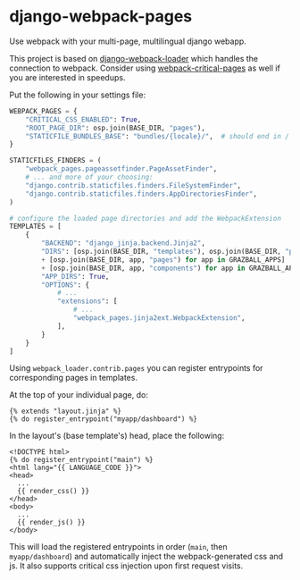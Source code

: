 # django-webpack-pages

Use webpack with your multi-page, multilingual django webapp.

This project is based on [django-webpack-loader](https://pypi.org/project/django-webpack-loader/)
which handles the connection to webpack.
Consider using [webpack-critical-pages](https://www.npmjs.com/package/webpack-critical-pages) as well
if you are interested in speedups.

Put the following in your settings file:

```python
WEBPACK_PAGES = {
    "CRITICAL_CSS_ENABLED": True,
    "ROOT_PAGE_DIR": osp.join(BASE_DIR, "pages"),
    "STATICFILE_BUNDLES_BASE": "bundles/{locale}/",  # should end in /
}

STATICFILES_FINDERS = (
    "webpack_pages.pageassetfinder.PageAssetFinder",
    # ... and more of your choosing:
    "django.contrib.staticfiles.finders.FileSystemFinder",
    "django.contrib.staticfiles.finders.AppDirectoriesFinder",
)

# configure the loaded page directories and add the WebpackExtension
TEMPLATES = [
    {
        "BACKEND": "django_jinja.backend.Jinja2",
        "DIRS": [osp.join(BASE_DIR, "templates"), osp.join(BASE_DIR, "pages")]
        + [osp.join(BASE_DIR, app, "pages") for app in GRAZBALL_APPS]
        + [osp.join(BASE_DIR, app, "components") for app in GRAZBALL_APPS],
        "APP_DIRS": True,
        "OPTIONS": {
            # ...
            "extensions": [
                # ...
                "webpack_pages.jinja2ext.WebpackExtension",
            ],
        }
    }
]
```

Using `webpack_loader.contrib.pages` you can register entrypoints for corresponding pages in templates.

At the top of your individual page, do:

```jinja2
{% extends "layout.jinja" %}
{% do register_entrypoint("myapp/dashboard") %}
```

In the layout's (base template's) head, place the following:

```jinja2
<!DOCTYPE html>
{% do register_entrypoint("main") %}
<html lang="{{ LANGUAGE_CODE }}">
<head>
  ...
  {{ render_css() }}
</head>
<body>
  ...
  {{ render_js() }}
</body>
```

This will load the registered entrypoints in order (`main`, then `myapp/dashboard`) and automatically inject
the webpack-generated css and js. It also supports critical css injection upon first request visits.
